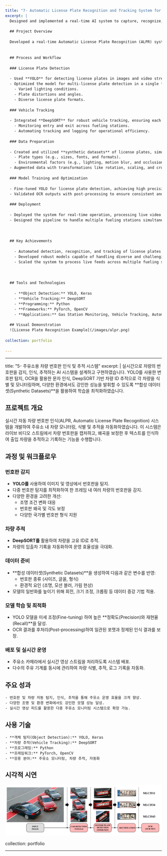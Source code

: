 ```yaml
---
title: "7- Automatic License Plate Recognition and Tracking System for Gas Stations"
excerpt: |
  Designed and implemented a real-time AI system to capture, recognize, and track license plates of vehicles across fueling machines. Leveraged YOLO for detection, OCR for text recognition, and DeepSORT for tracking unique vehicle IDs, supported by synthetic datasets for robust performance in diverse conditions.

  ## Project Overview

  Developed a real-time Automatic License Plate Recognition (ALPR) system to monitor, identify, and track vehicles at gas stations. The system captures license plates from live video feeds, rectifies distortions, and recognizes text for automated vehicle identification and monitoring while maintaining unique IDs for each vehicle entering and exiting the premises.


  ## Process and Workflow

  ### License Plate Detection

  - Used **YOLO** for detecting license plates in images and video streams.
  - Optimized the model for multi-license plate detection in a single frame, addressing:
    - Varied lighting conditions.
    - Plate distortions and angles.
    - Diverse license plate formats.

  ### Vehicle Tracking

  - Integrated **DeepSORT** for robust vehicle tracking, ensuring each car is assigned a unique ID for:
    - Monitoring entry and exit across fueling stations.
    - Automating tracking and logging for operational efficiency.

  ### Data Preparation

  - Created and utilized **synthetic datasets** of license plates, simulating variations in:
    - Plate types (e.g., sizes, fonts, and formats).
    - Environmental factors (e.g., lighting, motion blur, and occlusions).
  - Augmented data with transformations like rotation, scaling, and cropping to improve model robustness.

  ### Model Training and Optimization

  - Fine-tuned YOLO for license plate detection, achieving high precision and recall.
  - Validated OCR outputs with post-processing to ensure consistent and formatted results.

  ### Deployment

  - Deployed the system for real-time operation, processing live video feeds from gas station cameras.
  - Designed the pipeline to handle multiple fueling stations simultaneously, automating vehicle identification, tracking, and logging.

 

  ## Key Achievements

    - Automated detection, recognition, and tracking of license plates and vehicles, significantly improving monitoring efficiency.
    - Developed robust models capable of handling diverse and challenging conditions.
    - Scaled the system to process live feeds across multiple fueling stations in real-time.



  ## Tools and Technologies

    - **Object Detection:** YOLO, Keras
    - **Vehicle Tracking:** DeepSORT
    - **Programming:** Python
    - **Frameworks:** PyTorch, OpenCV
    - **Applications:** Gas Station Monitoring, Vehicle Tracking, Automation

  ## Visual Demonstration
  ![License Plate Recognition Example](/images/alpr.png)

collection: portfolio

---
```


---
title: "5- 주유소용 차량 번호판 인식 및 추적 시스템"
excerpt: |
  실시간으로 차량의 번호판을 감지, 인식, 추적하는 AI 시스템을 설계하고 구현하였습니다. YOLO를 사용한 번호판 탐지, OCR을 활용한 문자 인식, DeepSORT 기반 차량 ID 추적으로 각 차량을 식별 및 모니터링하며, 다양한 환경에서도 강인한 성능을 발휘할 수 있도록 **합성 데이터셋(Synthetic Datasets)**을 활용하여 학습을 최적화하였습니다.

  ## 프로젝트 개요

  실시간 자동 차량 번호판 인식(ALPR, Automatic License Plate Recognition) 시스템을 개발하여 주유소 내 차량 모니터링, 식별 및 추적을 자동화하였습니다.
  이 시스템은 라이브 비디오 스트림에서 차량 번호판을 캡처하고, 왜곡을 보정한 후 텍스트를 인식하여 출입 차량을 추적하고 기록하는 기능을 수행합니다.


  ## 과정 및 워크플로우

  ### 번호판 감지

  - **YOLO를** 사용하여 이미지 및 영상에서 번호판을 탐지.
  - 다중 번호판 탐지를 최적화하여 한 프레임 내 여러 차량의 번호판을 감지.
  - 다양한 환경을 고려한 개선:
    - 조명 조건 변화 대응
    - 번호판 왜곡 및 각도 보정
    - 다양한 국가별 번호판 형식 지원

  ### 차량 추적

  - **DeepSORT를** 활용하여 차량을 고유 ID로 추적.
  - 차량의 입출차 기록을 자동화하여 운영 효율성을 극대화.

  ### 데이터 준비

  - **합성 데이터셋(Synthetic Datasets)**을 생성하여 다음과 같은 변수를 반영:
    - 번호판 종류 (사이즈, 글꼴, 형식)
    - 환경적 요인 (조명, 모션 블러, 가림 현상)
  - 모델의 일반화를 높이기 위해 회전, 크기 조정, 크롭핑 등 데이터 증강 기법 적용.

  ### 모델 학습 및 최적화

  - YOLO 모델을 미세 조정(Fine-tuning) 하여 높은 **정확도(Precision)와 재현율(Recall)**을 달성.
  - OCR 결과를 후처리(Post-processing)하여 일관된 포맷과 정제된 인식 결과를 보장.

  ### 배포 및 실시간 운영

  - 주유소 카메라에서 실시간 영상 스트림을 처리하도록 시스템 배포.
  - 다수의 주유 기계를 동시에 관리하여 차량 식별, 추적, 로그 기록을 자동화.

 
  ## 주요 성과

    - 번호판 및 차량 자동 탐지, 인식, 추적을 통해 주유소 운영 효율을 크게 향상.
    - 다양한 조명 및 환경 변화에서도 강인한 모델 성능 달성.
    - 실시간 영상 피드를 활용한 다중 주유소 모니터링 시스템으로 확장 가능.

  ## 사용 기술

    - **객체 탐지(Object Detection):** YOLO, Keras
    - **차량 추적(Vehicle Tracking):** DeepSORT
    - **프로그래밍:** Python
    - **프레임워크:** PyTorch, OpenCV
    - **응용 분야:** 주유소 모니터링, 차량 추적, 자동화

  ## 시각적 시연
  ![License Plate Recognition Example](/images/alpr.png)

collection: portfolio

---

